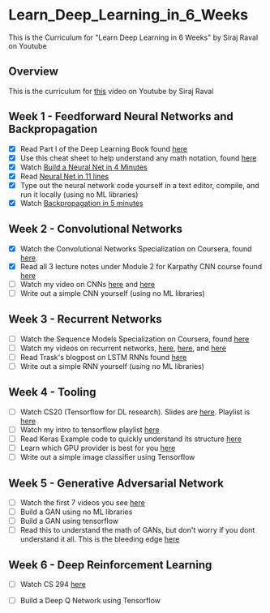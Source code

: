# Learn_Deep_Learning_in_6_Weeks
This is the Curriculum for "Learn Deep Learning in 6 Weeks" by Siraj Raval on Youtube 


## Overview

This is the curriculum for [this](https://youtu.be/_qjNH1rDLm0) video on Youtube by Siraj Raval

## Week 1 - Feedforward Neural Networks and Backpropagation

- [x] Read Part I of the Deep Learning Book found [here](http://www.deeplearningbook.org/) 
- [x] Use this cheat sheet to help understand any math notation, found [here](https://www.flickr.com/photos/95869671@N08/40544016221)
- [x] Watch [Build a Neural Net in 4 Minutes](https://www.youtube.com/watch?v=h3l4qz76JhQ)
- [x] Read [Neural Net in 11 lines](https://iamtrask.github.io/2015/07/12/basic-python-network/) 
- [x] Type out the neural network code yourself in a text editor, compile, and run it locally (using no ML libraries)
- [x] Watch [Backpropagation in 5 minutes](https://www.youtube.com/watch?v=q555kfIFUCM)

## Week 2 - Convolutional Networks

- [x] Watch the Convolutional Networks Specialization on Coursera, found [here](https://www.coursera.org/learn/convolutional-neural-networks). 
- [x] Read all 3 lecture notes under Module 2 for Karpathy CNN course found [here](http://cs231n.github.io/)
- [ ] Watch my video on CNNs [here](https://www.youtube.com/watch?v=FTr3n7uBIuE&t=1782s) and [here](https://www.youtube.com/watch?v=cAICT4Al5Ow&t=4s)
- [ ] Write out a simple CNN yourself (using no ML libraries)

## Week 3 - Recurrent Networks

- [ ] Watch the Sequence Models Specialization on Coursera, found [here](https://www.coursera.org/learn/nlp-sequence-models)
- [ ] Watch my videos on recurrent networks, [here](https://www.youtube.com/watch?v=BwmddtPFWtA&t=4s), [here](https://www.youtube.com/watch?v=cdLUzrjnlr4), and [here](https://www.youtube.com/watch?v=9zhrxE5PQgY&t=25s)
- [ ] Read Trask's blogpost on LSTM RNNs found [here](https://iamtrask.github.io/2015/11/15/anyone-can-code-lstm/)
- [ ] Write out a simple RNN yourself (using no ML libraries)

## Week 4 - Tooling

- [ ] Watch CS20 (Tensorflow for DL research). Slides are [here](http://web.stanford.edu/class/cs20si/syllabus.html). Playlist is [here](https://www.youtube.com/watch?v=g-EvyKpZjmQ&list=PLDuNt91tg0urwwTQNKyUbncSDvMEl74ww)
- [ ] Watch my intro to tensorflow playlist [here](https://www.youtube.com/watch?v=2FmcHiLCwTU&list=PL2-dafEMk2A7EEME489DsI468AB0wQsMV)
- [ ] Read Keras Example code to quickly understand its structure [here](https://keras.io/getting-started/sequential-model-guide/)
- [ ] Learn which GPU provider is best for you [here](https://medium.com/@rupak.thakur/aws-vs-paperspace-vs-floydhub-choosing-your-cloud-gpu-partner-350150606b39)
- [ ] Write out a simple image classifier using Tensorflow

## Week 5 - Generative Adversarial Network
- [ ] Watch the first 7 videos you see [here](https://www.youtube.com/results?search_query=generative+adversarial+network)
- [ ] Build a GAN using no ML libraries
- [ ] Build a GAN using tensorflow
- [ ] Read this to understand the math of GANs, but don't worry if you dont understand it all. This is the bleeding edge [here](https://lilianweng.github.io/lil-log/2017/08/20/from-GAN-to-WGAN.html)

## Week 6 - Deep Reinforcement Learning
- [ ] Watch CS 294 [here](http://rail.eecs.berkeley.edu/deeprlcourse/) 
- [ ] Build a Deep Q Network using Tensorflow

